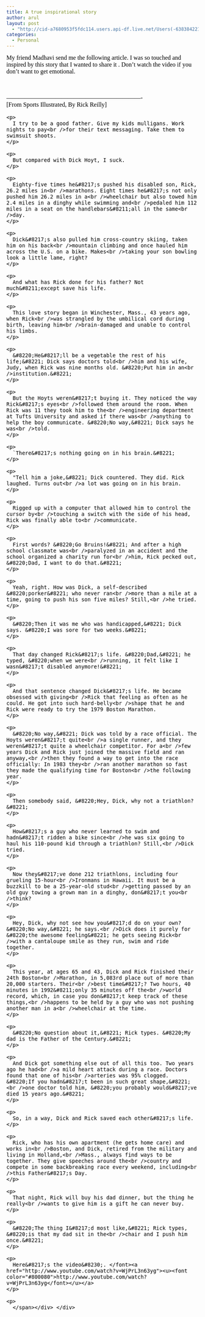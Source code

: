```yaml
---
title: A true inspirational story
author: arul
layout: post
  - "http://cid-a7680953f5fdc114.users.api-df.live.net/Users(-6383842215583694572)/Blogs('A7680953F5FDC114!113')/Entries('A7680953F5FDC114!488')?authkey=NzXxYOsM*PI%24"
categories:
  - Personal
---
```

<div id="msgcns!A7680953F5FDC114!488" class="bvMsg">
  <div>
    <span style="font-family:'Times New Roman',serif;font-size:12pt;"><font color="#000000">My friend Madhavi send me the following article. I was so touched and inspired by this story that I wanted to share it . Don&#8217;t watch the video if you don&#8217;t want to get emotional.</font></span>
  </div>
  
  <div>
    <span style="font-family:'Times New Roman',serif;font-size:12pt;"><font color="#000000"></font></span> 
  </div>
  
  <div>
    <span style="font-family:'Times New Roman',serif;font-size:12pt;"><font color="#000000"></font></span> 
  </div>
  
  <div>
    <span style="font-family:'Times New Roman',serif;font-size:12pt;"><font color="#000000"></font></span> 
  </div>
  
  <div>
    <span style="font-family:'Times New Roman',serif;font-size:12pt;"><font color="#000000">&#8212;&#8212;&#8212;&#8212;&#8212;&#8212;&#8212;&#8212;&#8212;&#8212;&#8212;&#8212;&#8212;&#8212;&#8212;&#8212;&#8212;&#8212;&#8212;&#8212;&#8212;&#8212;-</font></span>
  </div>
  
  <div>
    <span style="font-family:'Times New Roman',serif;font-size:12pt;"><font color="#000000">[From Sports Illustrated, By Rick Reilly]</p> 
    
    <p>
      I try to be a good father. Give my kids mulligans. Work nights to pay<br />for their text messaging. Take them to swimsuit shoots.
    </p>
    
    <p>
      But compared with Dick Hoyt, I suck.
    </p>
    
    <p>
      Eighty-five times he&#8217;s pushed his disabled son, Rick, 26.2 miles in<br />marathons. Eight times he&#8217;s not only pushed him 26.2 miles in a<br />wheelchair but also towed him 2.4 miles in a dinghy while swimming and<br />pedaled him 112 miles in a seat on the handlebars&#8211;all in the same<br />day.
    </p>
    
    <p>
      Dick&#8217;s also pulled him cross-country skiing, taken him on his back<br />mountain climbing and once hauled him across the U.S. on a bike. Makes<br />taking your son bowling look a little lame, right?
    </p>
    
    <p>
      And what has Rick done for his father? Not much&#8211;except save his life.
    </p>
    
    <p>
      This love story began in Winchester, Mass., 43 years ago, when Rick<br />was strangled by the umbilical cord during birth, leaving him<br />brain-damaged and unable to control his limbs.
    </p>
    
    <p>
      &#8220;He&#8217;ll be a vegetable the rest of his life;&#8221; Dick says doctors told<br />him and his wife, Judy, when Rick was nine months old. &#8220;Put him in an<br />institution.&#8221;
    </p>
    
    <p>
      But the Hoyts weren&#8217;t buying it. They noticed the way Rick&#8217;s eyes<br />followed them around the room. When Rick was 11 they took him to the<br />engineering department at Tufts University and asked if there was<br />anything to help the boy communicate. &#8220;No way,&#8221; Dick says he was<br />told.
    </p>
    
    <p>
      `There&#8217;s nothing going on in his brain.&#8221;
    </p>
    
    <p>
      "Tell him a joke,&#8221; Dick countered. They did. Rick laughed. Turns out<br />a lot was going on in his brain.
    </p>
    
    <p>
      Rigged up with a computer that allowed him to control the cursor by<br />touching a switch with the side of his head, Rick was finally able to<br />communicate.
    </p>
    
    <p>
      First words? &#8220;Go Bruins!&#8221; And after a high school classmate was<br />paralyzed in an accident and the school organized a charity run for<br />him, Rick pecked out, &#8220;Dad, I want to do that.&#8221;
    </p>
    
    <p>
      Yeah, right. How was Dick, a self-described &#8220;porker&#8221; who never ran<br />more than a mile at a time, going to push his son five miles? Still,<br />he tried.
    </p>
    
    <p>
      &#8220;Then it was me who was handicapped,&#8221; Dick says. &#8220;I was sore for two weeks.&#8221;
    </p>
    
    <p>
      That day changed Rick&#8217;s life. &#8220;Dad,&#8221; he typed, &#8220;when we were<br />running, it felt like I wasn&#8217;t disabled anymore!&#8221;
    </p>
    
    <p>
      And that sentence changed Dick&#8217;s life. He became obsessed with giving<br />Rick that feeling as often as he could. He got into such hard-belly<br />shape that he and Rick were ready to try the 1979 Boston Marathon.
    </p>
    
    <p>
      &#8220;No way,&#8221; Dick was told by a race official. The Hoyts weren&#8217;t quite<br />a single runner, and they weren&#8217;t quite a wheelchair competitor. For a<br />few years Dick and Rick just joined the massive field and ran anyway,<br />then they found a way to get into the race officially: In 1983 they<br />ran another marathon so fast they made the qualifying time for Boston<br />the following year.
    </p>
    
    <p>
      Then somebody said, &#8220;Hey, Dick, why not a triathlon?&#8221;
    </p>
    
    <p>
      How&#8217;s a guy who never learned to swim and hadn&#8217;t ridden a bike since<br />he was six going to haul his 110-pound kid through a triathlon? Still,<br />Dick tried.
    </p>
    
    <p>
      Now they&#8217;ve done 212 triathlons, including four grueling 15-hour<br />Ironmans in Hawaii. It must be a buzzkill to be a 25-year-old stud<br />getting passed by an old guy towing a grown man in a dinghy, don&#8217;t you<br />think?
    </p>
    
    <p>
      Hey, Dick, why not see how you&#8217;d do on your own? &#8220;No way,&#8221; he says.<br />Dick does it purely for &#8220;the awesome feeling&#8221; he gets seeing Rick<br />with a cantaloupe smile as they run, swim and ride together.
    </p>
    
    <p>
      This year, at ages 65 and 43, Dick and Rick finished their 24th Boston<br />Marathon, in 5,083rd place out of more than 20,000 starters. Their<br />best time&#8217;? Two hours, 40 minutes in 1992&#8211;only 35 minutes off the<br />world record, which, in case you don&#8217;t keep track of these things,<br />happens to be held by a guy who was not pushing another man in a<br />wheelchair at the time.
    </p>
    
    <p>
      &#8220;No question about it,&#8221; Rick types. &#8220;My dad is the Father of the Century.&#8221;
    </p>
    
    <p>
      And Dick got something else out of all this too. Two years ago he had<br />a mild heart attack during a race. Doctors found that one of his<br />arteries was 95% clogged. &#8220;If you hadn&#8217;t been in such great shape,&#8221;<br />one doctor told him, &#8220;you probably would&#8217;ve died 15 years ago.&#8221;
    </p>
    
    <p>
      So, in a way, Dick and Rick saved each other&#8217;s life.
    </p>
    
    <p>
      Rick, who has his own apartment (he gets home care) and works in<br />Boston, and Dick, retired from the military and living in Holland,<br />Mass., always find ways to be together. They give speeches around the<br />country and compete in some backbreaking race every weekend, including<br />this Father&#8217;s Day.
    </p>
    
    <p>
      That night, Rick will buy his dad dinner, but the thing he really<br />wants to give him is a gift he can never buy.
    </p>
    
    <p>
      &#8220;The thing I&#8217;d most like,&#8221; Rick types, &#8220;is that my dad sit in the<br />chair and I push him once.&#8221;
    </p>
    
    <p>
      Here&#8217;s the video&#8230;. </font><a href="http://www.youtube.com/watch?v=WjPrL3n63yg"><u><font color="#800080">http://www.youtube.com/watch?v=WjPrL3n63yg</font></u></a>
    </p>
    
    <p>
      </span></div> </div>
